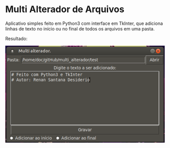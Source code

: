 # Multi Alterador de Arquivos

Aplicativo simples feito em Python3 com interface em TkInter, que adiciona linhas de texto no início ou no final de todos os arquivos em uma pasta.

Resultado:

![exemplo](https://github.com/Doc-McCoy/multi_alterador/blob/master/exemplo.png)
